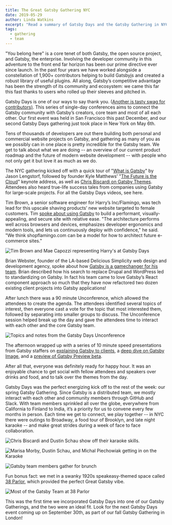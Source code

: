 ```yaml
---
title: The Great Gatsby Gathering NYC
date: 2019-05-29
author: Linda Watkins
excerpt: "Read a summary of Gatsby Days and the Gatsby Gathering in NYC, including links to talks by Gatsby co-founder Kyle Mathews and other team members"
tags:
  - gathering
  - team
---
```


"You belong here" is a core tenet of both Gatsby, the open source project, and Gatsby, the enterprise. Involving the developer community in this adventure to the front end far horizon has been our prime directive ever since launch. In the past four years we have worked alongside a constellation of 1,900+ contributors helping to build Gatsbyjs and created a robust library of useful plugins. All along, Gatsby’s competitive advantage has been the strength of its community and ecosystem: we came this far this fast thanks to users who rolled up their sleeves and pitched in.

Gatsby Days is one of our ways to say thank you. ([Another is tasty swag for contributors)](https://www.gatsbyjs.org/contributing/contributor-swag/). This series of single-day conferences aims to connect the Gatsby community with Gatsby’s creators, core team and most of all each other. Our first event was held in San Francisco this past December, and our second Gatsby Days gathering just took place in New York on May 6th.

Tens of thousands of developers are out there building both personal and commercial website projects on Gatsby, and gathering as many of you as we possibly can in one place is pretty incredible for the Gatsby team. We get to talk about what we are doing -- an overview of our current product roadmap and the future of modern website development -- with people who not only get it but love it as much as we do.

The NYC gathering kicked off with a quick tour of "[What is Gatsby](https://www.gatsbyjs.com/gatsby-days-NYC-jason)" by Jason Lengstorf, followed by founder Kyle Matthews’ "[The Future is the Cloud](https://www.gatsbyjs.com/gatsby-days-NYC-keynote-kyle)" keynote address, as well as [Chris Biscardi on Gatsby Themes](https://www.gatsbyjs.com/gatsby-days-NYC-themes). Attendees also heard true-life success tales from companies using Gatsby for large-scale projects. For all the Gatsby Days videos, see here.

Tim Brown, a senior software engineer for Harry’s Inc/Flamingo, was tech lead for this upscale shaving products’ new website targeted to female customers. Tim [spoke about using Gatsby](https://www.gatsbyjs.com/gatsby-days-NYC-flamingo) to build a performant, visually-appealing, and secure site with relative ease. "The architecture performs well across browsers and devices, emphasizes developer ergonomics and modern tools, and lets us continuously deploy with confidence," he said. "We think shopflamingo.com can be a model for how to architect future e-commerce sites."

![Tim Brown and Mae Capozzi representing Harry's at Gatsby Days](./images/harrys.jpg)

Brian Webster, founder of the LA-based Delicious Simplicity web design and development agency, spoke about how [Gatsby is a gamechanger for his team](https://www.gatsbyjs.com/gatsby-days-NYC-delicious-simplicity). Brian described how his search to replace Drupal and WordPress led to standardizing on Gatsby. In fact his team came to love Gatsby’s React component approach so much that they have now refactored two dozen existing client projects into Gatsby applications!

After lunch there was a 90 minute Unconference, which allowed the attendees to create the agenda. The attendees identified several topics of interest, then everyone cast a vote for the topic that most interested them, followed by separating into smaller groups to discuss. The Unconference session helped break up the day and gave the attendees time to interact with each other and the core Gatsby team.

![Topics and notes from the Gatsby Days Unconference](./images/unconference.jpg)

The afternoon wrapped up with a series of 10 minute speed presentations from Gatsby staffers on [explaining Gatsby to clients](https://www.gatsbyjs.com/gatsby-days-NYC-clients), a [deep dive on Gatsby Image](https://www.gatsbyjs.com/gatsby-days-NYC-images), and a [preview of Gatsby Preview beta](https://www.gatsbyjs.com/gatsby-days-NYC-preview).

After all that, everyone was definitely ready for happy hour. It was an enjoyable chance to get social with fellow attendees and speakers over drinks and food, and to talk over the themes from the day.

Gatsby Days was the perfect energizing kick off to the rest of the week: our spring Gatsby Gathering. Since Gatsby is a distributed team, we mostly interact with each other and community members through GitHub and Slack. With team members sprinkled all over the globe, everywhere from California to Finland to India, it’s a priority for us to convene every few months in person. Each time we get to connect, we play together -- in NYC there were outings to Broadway, a food tour of Brooklyn, and late night karaoke -- and make great strides during a week of face to face collaboration.

![Chris Biscardi and Dustin Schau show off their karaoke skills.](./images/chris-dustin.jpg)

![Marisa Morby, Dustin Schau, and Michal Piechowiak getting in on the Karaoke](./images/marisa-dustin-michal.jpg)

![Gatsby team members gather for brunch](./images/lunch.jpg)

Fun bonus fact: we met in a swanky 1920s speakeasy-themed space called [38 Parlor](https://liquidspace.com/us/ny/new-york/38-parlor), which provided the perfect Great Gatsby vibe.

![Most of the Gatsby Team at 38 Parlor](./images/team.jpg)

This was the first time we incorporated Gatsby Days into one of our Gatsby Gatherings, and the two were an ideal fit. Look for the next Gatsby Days event coming up on September 30th, as part of our fall Gatsby Gathering in London!
